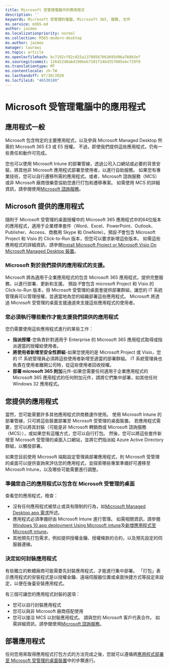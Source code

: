 ```yaml
---
title: Microsoft 受管理電腦中的應用程式
description: ''
keywords: Microsoft 受管理的電腦, Microsoft 365, 服務, 文件
ms.service: m365-md
author: jaimeo
ms.localizationpriority: normal
ms.collection: M365-modern-desktop
ms.author: jaimeo
manager: laurawi
ms.topic: article
ms.openlocfilehash: bc7192cf82c825a13780567663695d96a760b3ef
ms.sourcegitcommit: 126d22d8abd190beb7101f14bd357005e4c729f0
ms.translationtype: MT
ms.contentlocale: zh-TW
ms.lasthandoff: 07/30/2020
ms.locfileid: "46530100"
---
```

# <a name="apps-in-microsoft-managed-desktop"></a>Microsoft 受管理電腦中的應用程式

<!--This topic is the target for 2 "Learn more" links in the Admin Portal (aka.ms/app-overview;app-package); also target for link from Online resources (aka.ms/app-overviewmmd-app-prep) do not delete.-->

<!--Applications: supported/onboard/deployment -->
 
## <a name="apps-generally"></a>應用程式一般

Microsoft 包含特定的主要應用程式，以及參與 Microsoft Managed Desktop 所需的 Microsoft 365 E3 或 E5 授權。 不過，即使我們提供這些應用程式，仍有一些責任和動作可完成。

您也可以使用 Microsoft Intune 的部署管線，透過公司入口網站或必要的背景安裝，將其他非 Microsoft 應用程式部署至使用者，以進行自助服務。 如果您有專業技術，您可以自行遷移所需的應用程式。或者，Microsoft 諮詢服務（MCS）或非 Microsoft 廠商很樂意協助您進行打包和遷移專案。 如需使用 MCS 的詳細資訊，請參閱使用[Microsoft 諮詢服務](apps-MCS.md)。


## <a name="apps-provided-by-microsoft"></a>Microsoft 提供的應用程式

隨附于 Microsoft 受管理的桌面授權中的 Microsoft 365 應用程式中的64位版本的應用程式，適用于企業標準套件（Word、Excel、PowerPoint、Outlook、Publisher、Access、商務用 Skype 和 OneNote）。預設*不*會包含 Microsoft Project 和 Visio 的 Click-to-Run 版本，但您可以要求新增這些版本。 如需這些應用程式的詳細資訊，請參閱[Install Microsoft Project or Microsoft Visio On Microsoft Managed Desktop 裝置](../get-started/project-visio.md)。

### <a name="what-microsoft-does-to-support-the-apps-we-provide"></a>Microsoft 對於我們提供的應用程式的支援。

Microsoft 將為適用于企業應用程式的包含 Microsoft 365 應用程式，提供完整服務，以進行部署、更新和支援。 預設*不*會包含 microsoft Project 和 Visio 的 Click-to-Run 版本，但 Microsoft 受管理的桌面會提供部署群組，讓您的 IT 系統管理員可以管理授權，並適當地為您的組織部署這些應用程式。 Microsoft 將透過 Microsoft 受管理的桌面支援通道來支援這些應用程式的使用者。

### <a name="what-you-need-to-do-to-support-the-apps-we-provide"></a>您必須執行哪些動作才能支援我們提供的應用程式

您仍需要使用這些應用程式進行的某些工作：

- **指派授權**-您負責針對適用于 Enterprise 的 Microsoft 365 應用程式取得或指派適當的授權給使用者。
- **將使用者新增至安全性群組**-如果您使用的是 Microsoft Project 或 Visio，您的 IT 系統管理員必須將這些使用者新增至適當的部署群組。 IT 系統管理員也負責在使用者離開公司時，從這些使用者回收授權。
- **部署 microsoft 365 附加**元件-如果您需要任何適用于企業應用程式的 Microsoft 365 應用程式的任何附加元件，請將它們集中部署，如其他任何 Windows 32 應用程式。 

## <a name="apps-you-provide"></a>您提供的應用程式

當然，您可能需要許多其他應用程式供商務運作使用。 使用 Microsoft Intune 的部署管線，只可將這些裝置部署至 Microsoft 受管理的桌面裝置。 若應用程式需要，您可以將其封裝（可能是非 Microsoft 轉銷商或 Microsoft 諮詢服務（MCS）），或如果您有這種方式，您可以自行打包。 然後，您可以將這些套件新增至 Microsoft 受管理的桌面入口網站，並將它們指派給 Azure Active Directory 群組，以觸發部署。 

如果您目前使用 Microsoft 端點設定管理員部署應用程式，則 Microsoft 受管理的桌面可以提供查詢來評估您的應用程式，並探索哪些專案準備好可遷移至 Microsoft Intune，以及哪些可能需要進行調整。


### <a name="preparing-your-own-apps-for-inclusion-in-microsoft-managed-desktop"></a>準備您自己的應用程式以包含在 Microsoft 受管理的桌面
查看您的應用程式，檢查：

- 沒有任何應用程式被禁止或具有限制的行為，如[Microsoft Managed Desktop app 需求](https://aka.ms/app-req)所述。
- 應用程式必須準備好由 Microsoft Intune 進行管理。 如需相關資訊，請參閱[Windows 10 app deployment Using Microsoft intune](https://docs.microsoft.com/intune/apps-windows-10-app-deploy)及[新增應用程式至 Microsoft intune](https://docs.microsoft.com/intune/apps-add)。
- 其他預先打包需求，例如提供授權金鑰、授權條款的合約，以及預先設定的伺服器連線。

### <a name="decide-how-to-package-apps"></a>決定如何封裝應用程式

有些獨立的軟體廠商可能需要先封裝應用程式，才能進行集中部署。 「打包」表示應用程式的安裝程式是以授權金鑰、遠端伺服器位置或桌面快捷方式等設定來設定，以便在後臺安裝應用程式。

有三個可讓您的應用程式封裝的選項： 


- 您可以自行封裝應用程式
- 您可以與非 Microsoft 廠商搭配使用
- 您可以接洽 MCS 以封裝應用程式。 請與您的 Microsoft 客戶代表合作。 如需詳細資訊，請參閱使用[Microsoft 諮詢服務](apps-MCS.md)。







## <a name="deploying-apps"></a>部署應用程式

任何您用來取得應用程式打包方式的方法完成之後，您就可以遵循將[應用程式部署至 Microsoft 受管理的桌面裝置](../get-started/deploy-apps.md)中的步驟進行。


